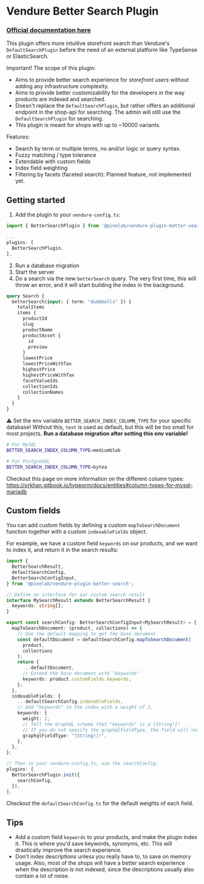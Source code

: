 # Vendure Better Search Plugin

### [Official documentation here](https://pinelab-plugins.com/plugin/vendure-plugin-better-search)

This plugin offers more intuitive storefront search than Vendure's `DefaultSearchPlugin` before the need of an external platform like TypeSense or ElasticSearch.

Important! The scope of this plugin:

- Aims to provide better search experience for _storefront users_ without adding any infrastructure complexity.
- Aims to provide better customizability for the developers in the way products are indexed and searched.
- Doesn't replace the `DefaultSearchPlugin`, but rather offers an additional endpoint in the shop-api for searching. The admin will still use the `DefaultSearchPlugin` for searching.
- This plugin is meant for shops with up to ~10000 variants.

Features:

- Search by term or multiple terms, no and/or logic or query syntax.
- Fuzzy matching / type tolerance
- Extendable with custom fields
- Index field weighting
- Filtering by facets (faceted search): Planned feature, not implemented yet.

## Getting started

1. Add the plugin to your `vendure-config.ts`:

```ts
import { BetterSearchPlugin } from '@pinelab/vendure-plugin-better-search';

...
plugins: [
  BetterSearchPlugin,
],
```

2. Run a database migration
3. Start the server
4. Do a search via the new `betterSearch` query. The very first time, this will throw an error, and it will start building the index in the background.

```graphql
query Search {
  betterSearch(input: { term: "dumbbells" }) {
    totalItems
    items {
      productId
      slug
      productName
      productAsset {
        id
        preview
      }
      lowestPrice
      lowestPriceWithTax
      highestPrice
      highestPriceWithTax
      facetValueIds
      collectionIds
      collectionNames
    }
  }
}
```

⚠️ Set the env variable `BETTER_SEARCH_INDEX_COLUMN_TYPE` for your specific database! Without this, `text` is used as default, but this will be too small for most projects. **Run a database migration after setting this env variable!**

```bash
# For MySQL
BETTER_SEARCH_INDEX_COLUMN_TYPE=mediumblob

# For PostgreSQL
BETTER_SEARCH_INDEX_COLUMN_TYPE=bytea
```

Checkout this page on more information on the different column types: https://orkhan.gitbook.io/typeorm/docs/entities#column-types-for-mysql-mariadb

## Custom fields

You can add custom fields by defining a custom `mapToSearchDocument` function together with a custom `indexableFields` object.

For example, we have a custom field `keywords` on our products, and we want to index it, and return it in the search results:

```ts
import {
  BetterSearchResult,
  defaultSearchConfig,
  BetterSearchConfigInput,
} from '@pinelab/vendure-plugin-better-search';

// Define an interface for our custom search result
interface MySearchResult extends BetterSearchResult {
  keywords: string[];
}

export const searchConfig: BetterSearchConfigInput<MySearchResult> = {
  mapToSearchDocument: (product, collections) => {
    // Use the default mapping to get the base document
    const defaultDocument = defaultSearchConfig.mapToSearchDocument(
      product,
      collections
    );
    return {
      ...defaultDocument,
      // Extend the base document with "keywords"
      keywords: product.customFields.keywords,
    };
  },
  indexableFields: {
    ...defaultSearchConfig.indexableFields,
    // Add "keywords" to the index with a weight of 2,
    keywords: {
      weight: 2,
      // Tell the GraphQL schema that "keywords" is a [String!]!
      // If you do not specify the graphqlFieldType, the field will not be returned in the search results
      graphqlFieldType: "[String!]!",
    },
  },
};

// Then in your vendure-config.ts, use the searchConfig:
plugins: [
  BetterSearchPlugin.init({
    searchConfig,
  }),
],
```

Checkout the `defaultSearchConfig.ts` for the default weights of each field.

## Tips

- Add a custom field `keywords` to your products, and make the plugin index it. This is where you'd save keywords, synonyms, etc. This will drastically improve the search experience.
- Don't index descriptions unless you really have to, to save on memory usage. Also, most of the shops will have a better search experience when the description is not indexed, since the descriptions usually also contain a lot of noise.

